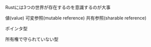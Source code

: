Rustには3つの世界が存在するのを意識するのが大事

値(value)
可変参照(mutable reference)
共有参照(sharable reference)

ポインタ型

所有権で守られていない型

